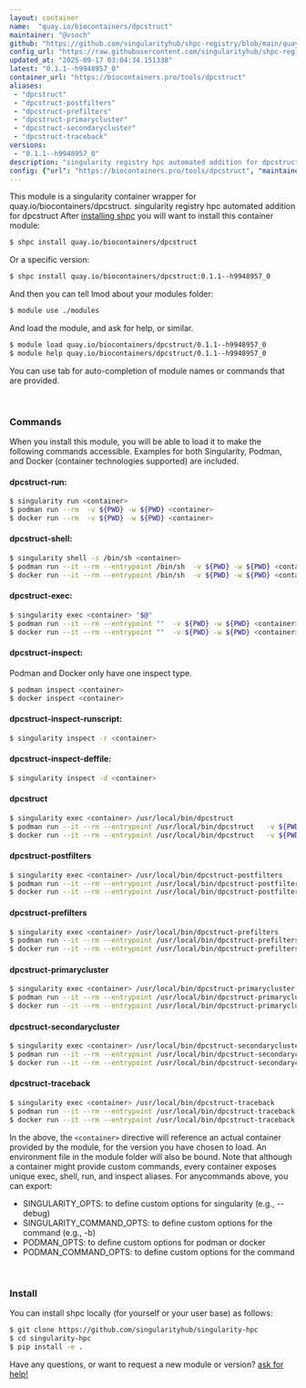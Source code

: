 ```yaml
---
layout: container
name:  "quay.io/biocontainers/dpcstruct"
maintainer: "@vsoch"
github: "https://github.com/singularityhub/shpc-registry/blob/main/quay.io/biocontainers/dpcstruct/container.yaml"
config_url: "https://raw.githubusercontent.com/singularityhub/shpc-registry/main/quay.io/biocontainers/dpcstruct/container.yaml"
updated_at: "2025-09-17 03:04:34.151338"
latest: "0.1.1--h9948957_0"
container_url: "https://biocontainers.pro/tools/dpcstruct"
aliases:
 - "dpcstruct"
 - "dpcstruct-postfilters"
 - "dpcstruct-prefilters"
 - "dpcstruct-primarycluster"
 - "dpcstruct-secondarycluster"
 - "dpcstruct-traceback"
versions:
 - "0.1.1--h9948957_0"
description: "singularity registry hpc automated addition for dpcstruct"
config: {"url": "https://biocontainers.pro/tools/dpcstruct", "maintainer": "@vsoch", "description": "singularity registry hpc automated addition for dpcstruct", "latest": {"0.1.1--h9948957_0": "sha256:335be7f0625002e142be64084a6c634b4636436b2028dc1f8908add2795a17bd"}, "tags": {"0.1.1--h9948957_0": "sha256:335be7f0625002e142be64084a6c634b4636436b2028dc1f8908add2795a17bd"}, "docker": "quay.io/biocontainers/dpcstruct", "aliases": {"dpcstruct": "/usr/local/bin/dpcstruct", "dpcstruct-postfilters": "/usr/local/bin/dpcstruct-postfilters", "dpcstruct-prefilters": "/usr/local/bin/dpcstruct-prefilters", "dpcstruct-primarycluster": "/usr/local/bin/dpcstruct-primarycluster", "dpcstruct-secondarycluster": "/usr/local/bin/dpcstruct-secondarycluster", "dpcstruct-traceback": "/usr/local/bin/dpcstruct-traceback"}}
---
```


This module is a singularity container wrapper for quay.io/biocontainers/dpcstruct.
singularity registry hpc automated addition for dpcstruct
After [installing shpc](#install) you will want to install this container module:


```bash
$ shpc install quay.io/biocontainers/dpcstruct
```

Or a specific version:

```bash
$ shpc install quay.io/biocontainers/dpcstruct:0.1.1--h9948957_0
```

And then you can tell lmod about your modules folder:

```bash
$ module use ./modules
```

And load the module, and ask for help, or similar.

```bash
$ module load quay.io/biocontainers/dpcstruct/0.1.1--h9948957_0
$ module help quay.io/biocontainers/dpcstruct/0.1.1--h9948957_0
```

You can use tab for auto-completion of module names or commands that are provided.

<br>

### Commands

When you install this module, you will be able to load it to make the following commands accessible.
Examples for both Singularity, Podman, and Docker (container technologies supported) are included.

#### dpcstruct-run:

```bash
$ singularity run <container>
$ podman run --rm  -v ${PWD} -w ${PWD} <container>
$ docker run --rm  -v ${PWD} -w ${PWD} <container>
```

#### dpcstruct-shell:

```bash
$ singularity shell -s /bin/sh <container>
$ podman run --it --rm --entrypoint /bin/sh  -v ${PWD} -w ${PWD} <container>
$ docker run --it --rm --entrypoint /bin/sh  -v ${PWD} -w ${PWD} <container>
```

#### dpcstruct-exec:

```bash
$ singularity exec <container> "$@"
$ podman run --it --rm --entrypoint ""  -v ${PWD} -w ${PWD} <container> "$@"
$ docker run --it --rm --entrypoint ""  -v ${PWD} -w ${PWD} <container> "$@"
```

#### dpcstruct-inspect:

Podman and Docker only have one inspect type.

```bash
$ podman inspect <container>
$ docker inspect <container>
```

#### dpcstruct-inspect-runscript:

```bash
$ singularity inspect -r <container>
```

#### dpcstruct-inspect-deffile:

```bash
$ singularity inspect -d <container>
```


#### dpcstruct

```bash
$ singularity exec <container> /usr/local/bin/dpcstruct
$ podman run --it --rm --entrypoint /usr/local/bin/dpcstruct   -v ${PWD} -w ${PWD} <container> -c " $@"
$ docker run --it --rm --entrypoint /usr/local/bin/dpcstruct   -v ${PWD} -w ${PWD} <container> -c " $@"
```


#### dpcstruct-postfilters

```bash
$ singularity exec <container> /usr/local/bin/dpcstruct-postfilters
$ podman run --it --rm --entrypoint /usr/local/bin/dpcstruct-postfilters   -v ${PWD} -w ${PWD} <container> -c " $@"
$ docker run --it --rm --entrypoint /usr/local/bin/dpcstruct-postfilters   -v ${PWD} -w ${PWD} <container> -c " $@"
```


#### dpcstruct-prefilters

```bash
$ singularity exec <container> /usr/local/bin/dpcstruct-prefilters
$ podman run --it --rm --entrypoint /usr/local/bin/dpcstruct-prefilters   -v ${PWD} -w ${PWD} <container> -c " $@"
$ docker run --it --rm --entrypoint /usr/local/bin/dpcstruct-prefilters   -v ${PWD} -w ${PWD} <container> -c " $@"
```


#### dpcstruct-primarycluster

```bash
$ singularity exec <container> /usr/local/bin/dpcstruct-primarycluster
$ podman run --it --rm --entrypoint /usr/local/bin/dpcstruct-primarycluster   -v ${PWD} -w ${PWD} <container> -c " $@"
$ docker run --it --rm --entrypoint /usr/local/bin/dpcstruct-primarycluster   -v ${PWD} -w ${PWD} <container> -c " $@"
```


#### dpcstruct-secondarycluster

```bash
$ singularity exec <container> /usr/local/bin/dpcstruct-secondarycluster
$ podman run --it --rm --entrypoint /usr/local/bin/dpcstruct-secondarycluster   -v ${PWD} -w ${PWD} <container> -c " $@"
$ docker run --it --rm --entrypoint /usr/local/bin/dpcstruct-secondarycluster   -v ${PWD} -w ${PWD} <container> -c " $@"
```


#### dpcstruct-traceback

```bash
$ singularity exec <container> /usr/local/bin/dpcstruct-traceback
$ podman run --it --rm --entrypoint /usr/local/bin/dpcstruct-traceback   -v ${PWD} -w ${PWD} <container> -c " $@"
$ docker run --it --rm --entrypoint /usr/local/bin/dpcstruct-traceback   -v ${PWD} -w ${PWD} <container> -c " $@"
```



In the above, the `<container>` directive will reference an actual container provided
by the module, for the version you have chosen to load. An environment file in the
module folder will also be bound. Note that although a container
might provide custom commands, every container exposes unique exec, shell, run, and
inspect aliases. For anycommands above, you can export:

 - SINGULARITY_OPTS: to define custom options for singularity (e.g., --debug)
 - SINGULARITY_COMMAND_OPTS: to define custom options for the command (e.g., -b)
 - PODMAN_OPTS: to define custom options for podman or docker
 - PODMAN_COMMAND_OPTS: to define custom options for the command

<br>

### Install

You can install shpc locally (for yourself or your user base) as follows:

```bash
$ git clone https://github.com/singularityhub/singularity-hpc
$ cd singularity-hpc
$ pip install -e .
```

Have any questions, or want to request a new module or version? [ask for help!](https://github.com/singularityhub/singularity-hpc/issues)
